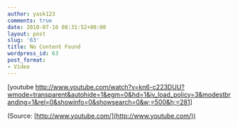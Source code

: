 ```yaml
---
author: yask123
comments: true
date: 2010-07-16 08:31:52+00:00
layout: post
slug: '63'
title: No Content Found
wordpress_id: 63
post_format:
- Video
---
```


[youtube http://www.youtube.com/watch?v=kn6-c223DUU?wmode=transparent&autohide=1&egm=0&hd=1&iv_load_policy=3&modestbranding=1&rel=0&showinfo=0&showsearch=0&w;=500&h;=281]


(Source: [http://www.youtube.com/](http://www.youtube.com/))
